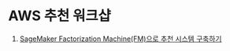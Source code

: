 
# AWS 추천 워크샵

1. [SageMaker Factorization Machine(FM)으로 추천 시스템 구축하기](Recommendation-System-FM-KNN.ipynb)

